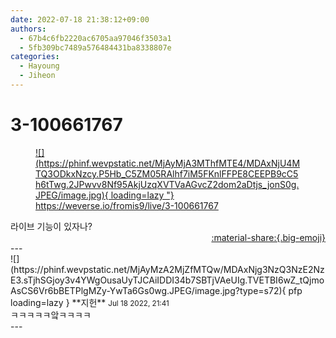 ```yaml
---
date: 2022-07-18 21:38:12+09:00
authors:
  - 67b4c6fb2220ac6705aa97046f3503a1
  - 5fb309bc7489a576484431ba8338807e
categories:
  - Hayoung
  - Jiheon
---
```


# 3-100661767

<div class="post-container" markdown="1">
<div class="content-container md-sidebar__scrollwrap" markdown="1">
<a href="https://weverse.io/fromis9/live/3-100661767">
<figure markdown="1">
![](https://phinf.wevpstatic.net/MjAyMjA3MThfMTE4/MDAxNjU4MTQ3ODkxNzcy.P5Hb_C5ZM05RAlhf7iM5FKnlFFPE8CEEPB9cC5h6tTwg.2JPwvv8Nf95AkjUzqXVTVaAGvcZ2dom2aDtjs_jonS0g.JPEG/image.jpg){ loading=lazy "}<figcaption><a href="https://weverse.io/fromis9/live/3-100661767">https://weverse.io/fromis9/live/3-100661767</a></figcaption>
</figure>
</a>
라이브 기능이 있자나?

</div>
</div>

<div style="text-align: right;" markdown="1">
<a href="https://weverse.io/fromis9/live/3-100661767" style="text-align: right;">:material-share:{.big-emoji}</a>
</div>
---

<div class="comments-container md-sidebar__scrollwrap" markdown="1">
<div class="comment" markdown="1">
<div class='id-container' markdown="1">
![](https://phinf.wevpstatic.net/MjAyMzA2MjZfMTQw/MDAxNjg3NzQ3NzE2NzE3.sTjhSGjoy3v4YWgOusaUyTJCAiIDDI34b7SBTjVAeUIg.TVETBI6wZ_tQjmoAsCS6Vr6bBETPlgMZy-YwTa6Gs0wg.JPEG/image.jpg?type=s72){ pfp loading=lazy }
**<span class="artist">지헌</span>** <small>Jul 18 2022, 21:41</small><br>
</div>
<div class='comment-body' markdown="1">
ㅋㅋㅋㅋㅋ앜ㅋㅋㅋㅋ
</div>
</div>
</div>
---
